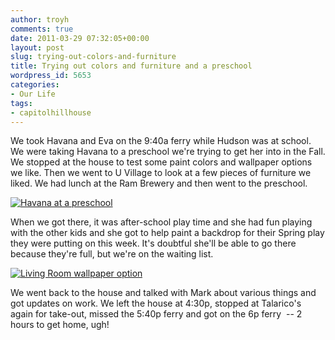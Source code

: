 ```yaml
---
author: troyh
comments: true
date: 2011-03-29 07:32:05+00:00
layout: post
slug: trying-out-colors-and-furniture
title: Trying out colors and furniture and a preschool
wordpress_id: 5653
categories:
- Our Life
tags:
- capitolhillhouse
---
```


We took Havana and Eva on the 9:40a ferry while Hudson was at school. We were taking Havana to a preschool we're trying to get her into in the Fall. We stopped at the house to test some paint colors and wallpaper options we like. Then we went to U Village to look at a few pieces of furniture we liked. We had lunch at the Ram Brewery and then went to the preschool.

[![Havana at a preschool](http://farm6.static.flickr.com/5260/5572404708_57bd072a4f.jpg)](http://www.flickr.com/photos/troyh/5572404708/)

<!-- more -->When we got there, it was after-school play time and she had fun playing with the other kids and she got to help paint a backdrop for their Spring play they were putting on this week. It's doubtful she'll be able to go there because they're full, but we're on the waiting list.

[![Living Room wallpaper option](http://farm6.static.flickr.com/5303/5571654955_10efb1e7cd.jpg)](http://www.flickr.com/photos/troyh/5571654955/)

We went back to the house and talked with Mark about various things and got updates on work. We left the house at 4:30p, stopped at Talarico's again for take-out, missed the 5:40p ferry and got on the 6p ferry  -- 2 hours to get home, ugh!
